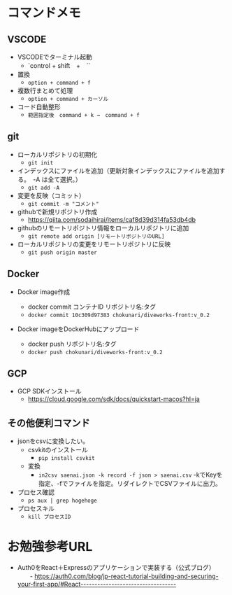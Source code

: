 # コマンドメモ
## VSCODE
- VSCODEでターミナル起動
    - `control + shift　+　``
- 置換
    - `option + command + f`
- 複数行まとめて処理
    - `option + command + カーソル`
- コード自動整形
    - `範囲指定後　command + k →　command + f`

## git
- ローカルリポジトリの初期化
    - `git init`
- インデックスにファイルを追加（更新対象インデックスにファイルを追加する。　-A は全て選択。）
    - `git add -A`
- 変更を反映（コミット）
    - `git commit -m "コメント"`
- githubで新規リポジトリ作成
    - https://qiita.com/sodaihirai/items/caf8d39d314fa53db4db
- githubのリモートリポジトリ情報をローカルリポジトリに追加
    - `git remote add origin [リモートリポジトリのURL]`
- ローカルリポジトリの変更をリモートリポジトリに反映
    - `git push origin master`

## Docker
- Docker image作成
    - docker commit コンテナID リポジトリ名:タグ
    - `docker commit 10c309d97383 chokunari/diveworks-front:v_0.2`

- Docker imageをDockerHubにアップロード
    - docker push リポジトリ名:タグ
    - `docker push chokunari/diveworks-front:v_0.2`

## GCP
- GCP SDKインストール
    - https://cloud.google.com/sdk/docs/quickstart-macos?hl=ja

## その他便利コマンド
- jsonをcsvに変換したい。
    - csvkitのインストール
        - `pip install csvkit`
    - 変換
        - `in2csv saenai.json -k record -f json > saenai.csv`
        -kでKeyを指定、-fでファイルを指定。リダイレクトでCSVファイルに出力。
- プロセス確認
    - `ps aux | grep hogehoge`
- プロセスキル
    - `kill プロセスID`

# お勉強参考URL
- Auth0をReact＋Expressのアプリケーションで実装する（公式ブログ）
　　- https://auth0.com/blog/jp-react-tutorial-building-and-securing-your-first-app/#React----------------------------------
